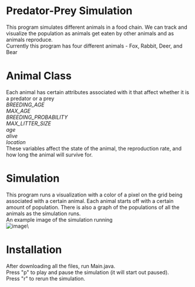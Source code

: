 # Predator-Prey Simulation
This program simulates different animals in a food chain. We can track and visualize the population as animals get eaten by other animals and as animals reproduce.\
Currently this program has four different animals - Fox, Rabbit, Deer, and Bear

# Animal Class
Each animal has certain attributes associated with it that affect whether it is a predator or a prey\
_BREEDING_AGE_\
_MAX_AGE_\
_BREEDING_PROBABILITY_\
_MAX_LITTER_SIZE_\
_age_\
_alive_\
_location_\
These variables affect the state of the animal, the reproduction rate, and how long the animal will survive for. 

# Simulation
This program runs a visualization with a color of a pixel on the grid being associated with a certain animal. Each animal starts off with a certain amount of population. There is also a graph of the populations of all the animals as the simulation runs.\
An example image of the simulation running\
![image](https://github.com/user-attachments/assets/8a4e087e-28e0-4827-b447-155334fa2808)\

# Installation
After downloading all the files, run Main.java.\
Press "p" to play and pause the simulation (it will start out paused).\
Press "r" to rerun the simulation.
